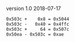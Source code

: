 version 1.0 2018-07-17

```
0x503c +    0x8 = 0x5044
0x503c -   0x40 = 0x4ffc
0x503c +     64 = 0x507c
0x50ea - 0x503c = 0xae
```
